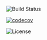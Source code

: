 ![Build Status](https://github.com/code0214/timetrack_reactnative/workflows/main.yml/badge.svg)

[![codecov](https://codecov.io/gh/code0214/timetrack_reactnative/branch/main/graph/badge.svg)](https://codecov.io/gh/code0214/timetrack_reactnative)


![License](https://img.shields.io/badge/license-MIT-blue.svg)

